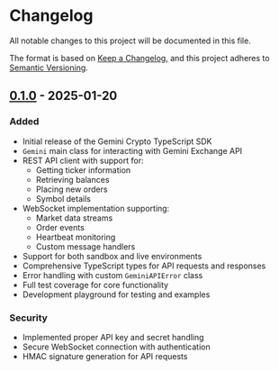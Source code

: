 # Changelog
All notable changes to this project will be documented in this file.

The format is based on [Keep a Changelog](https://keepachangelog.com/en/1.0.0/),
and this project adheres to [Semantic Versioning](https://semver.org/spec/v2.0.0.html).

## [0.1.0] - 2025-01-20

### Added
- Initial release of the Gemini Crypto TypeScript SDK
- `Gemini` main class for interacting with Gemini Exchange API
- REST API client with support for:
  - Getting ticker information
  - Retrieving balances
  - Placing new orders
  - Symbol details
- WebSocket implementation supporting:
  - Market data streams
  - Order events
  - Heartbeat monitoring
  - Custom message handlers
- Support for both sandbox and live environments
- Comprehensive TypeScript types for API requests and responses
- Error handling with custom `GeminiAPIError` class
- Full test coverage for core functionality
- Development playground for testing and examples

### Security
- Implemented proper API key and secret handling
- Secure WebSocket connection with authentication
- HMAC signature generation for API requests

[0.1.0]: https://github.com/justinhenricks/gemini-crypto-ts-sdk/releases/tag/v0.1.0 
